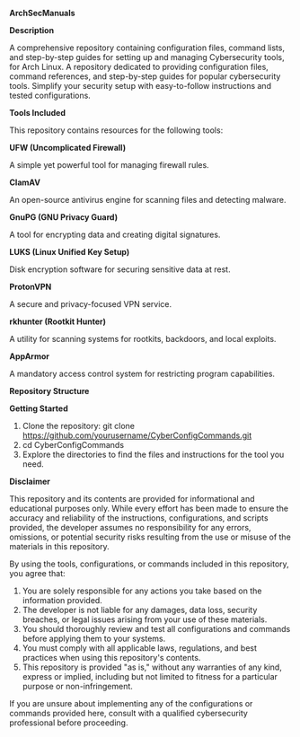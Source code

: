 **ArchSecManuals**

**Description**

A comprehensive repository containing configuration files, command lists, and step-by-step guides for setting up and managing Cybersecurity tools, for Arch Linux. A repository dedicated to providing configuration files, command references, and step-by-step guides for popular cybersecurity tools. Simplify your security setup with easy-to-follow instructions and tested configurations.

**Tools Included**

This repository contains resources for the following tools:

**UFW (Uncomplicated Firewall)**

A simple yet powerful tool for managing firewall rules.

**ClamAV**

An open-source antivirus engine for scanning files and detecting malware.

**GnuPG (GNU Privacy Guard)**

A tool for encrypting data and creating digital signatures.

**LUKS (Linux Unified Key Setup)**

Disk encryption software for securing sensitive data at rest.

**ProtonVPN**

A secure and privacy-focused VPN service.

**rkhunter (Rootkit Hunter)**

A utility for scanning systems for rootkits, backdoors, and local exploits.

**AppArmor**

A mandatory access control system for restricting program capabilities.

**Repository Structure**

**Getting Started**

1. Clone the repository: git clone https://github.com/yourusername/CyberConfigCommands.git
2. cd CyberConfigCommands
3. Explore the directories to find the files and instructions for the tool you need.

**Disclaimer**

This repository and its contents are provided for informational and educational purposes only. While every effort has been made to ensure the accuracy and reliability of the instructions, configurations, and scripts provided, the developer assumes no responsibility for any errors, omissions, or potential security risks resulting from the use or misuse of the materials in this repository.

By using the tools, configurations, or commands included in this repository, you agree that:

1. You are solely responsible for any actions you take based on the information provided.
2. The developer is not liable for any damages, data loss, security breaches, or legal issues arising from your use of these materials.
3. You should thoroughly review and test all configurations and commands before applying them to your systems.
4. You must comply with all applicable laws, regulations, and best practices when using this repository's contents.
5. This repository is provided "as is," without any warranties of any kind, express or implied, including but not limited to fitness for a particular purpose or non-infringement.

If you are unsure about implementing any of the configurations or commands provided here, consult with a qualified cybersecurity professional before proceeding.
